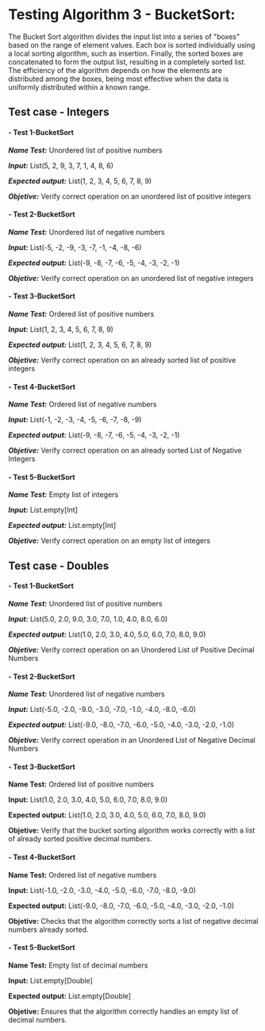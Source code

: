 # Testing Algorithm 3 - BucketSort:

The Bucket Sort algorithm divides the input list into a series of "boxes" based on the range of element values. Each box is sorted individually using a local sorting algorithm, such as insertion. Finally, the sorted boxes are concatenated to form the output list, resulting in a completely sorted list. The efficiency of the algorithm depends on how the elements are distributed among the boxes, being most effective when the data is uniformly distributed within a known range.


## Test case - Integers
#### - Test 1-BucketSort

***Name Test:*** Unordered list of positive numbers

***Input:*** List(5, 2, 9, 3, 7, 1, 4, 8, 6)

***Expected output:*** List(1, 2, 3, 4, 5, 6, 7, 8, 9)

***Objetive:*** Verify correct operation on an unordered list of positive integers

#### - Test 2-BucketSort

***Name Test:*** Unordered list of negative numbers

***Input:*** List(-5, -2, -9, -3, -7, -1, -4, -8, -6)

***Expected output:*** List(-9, -8, -7, -6, -5, -4, -3, -2, -1)

***Objetive:*** Verify correct operation on an unordered list of negative integers

#### - Test 3-BucketSort

***Name Test:*** Ordered list of positive numbers

***Input:*** List(1, 2, 3, 4, 5, 6, 7, 8, 9)

***Expected output:*** List(1, 2, 3, 4, 5, 6, 7, 8, 9)

***Objetive:*** Verify correct operation on an already sorted list of positive integers


#### - Test 4-BucketSort

***Name Test:*** Ordered list of negative numbers

***Input:*** List(-1, -2, -3, -4, -5, -6, -7, -8, -9)

***Expected output:*** List(-9, -8, -7, -6, -5, -4, -3, -2, -1)

***Objetive:*** Verify correct operation on an already sorted List of Negative Integers

#### - Test 5-BucketSort

***Name Test:*** Empty list of integers

***Input:***  List.empty[Int]

***Expected output:***  List.empty[Int]

***Objetive:*** Verify correct operation on an empty list of integers

## Test case - Doubles


#### - Test 1-BucketSort

***Name Test:*** Unordered list of positive numbers

***Input:*** List(5.0, 2.0, 9.0, 3.0, 7.0, 1.0, 4.0, 8.0, 6.0)

***Expected output:*** List(1.0, 2.0, 3.0, 4.0, 5.0, 6.0, 7.0, 8.0, 9.0)

***Objetive:*** Verify correct operation on an Unordered List of Positive Decimal Numbers

#### - Test 2-BucketSort

***Name Test:*** Unordered list of negative numbers

***Input:*** List(-5.0, -2.0, -9.0, -3.0, -7.0, -1.0, -4.0, -8.0, -6.0)

***Expected output:*** List(-9.0, -8.0, -7.0, -6.0, -5.0, -4.0, -3.0, -2.0, -1.0)

***Objetive:*** Verify correct operation in an Unordered List of Negative Decimal Numbers

#### - Test 3-BucketSort
**Name Test:** Ordered list of positive numbers

**Input:** List(1.0, 2.0, 3.0, 4.0, 5.0, 6.0, 7.0, 8.0, 9.0)

**Expected output:** List(1.0, 2.0, 3.0, 4.0, 5.0, 6.0, 7.0, 8.0, 9.0)

**Objetive:** Verify that the bucket sorting algorithm works correctly with a list of already sorted positive decimal numbers.

#### - Test 4-BucketSort
**Name Test:** Ordered list of negative numbers

**Input:** List(-1.0, -2.0, -3.0, -4.0, -5.0, -6.0, -7.0, -8.0, -9.0)

**Expected output:** List(-9.0, -8.0, -7.0, -6.0, -5.0, -4.0, -3.0, -2.0, -1.0)

**Objetive:** Checks that the algorithm correctly sorts a list of negative decimal numbers already sorted.

#### - Test 5-BucketSort
**Name Test:** Empty list of decimal numbers

**Input:** List.empty[Double]

**Expected output:** List.empty[Double]

**Objetive:** Ensures that the algorithm correctly handles an empty list of decimal numbers.

